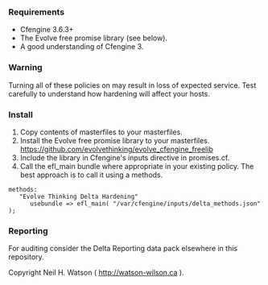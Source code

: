 ### Requirements

* Cfengine 3.6.3+
* The Evolve free promise library (see below).
* A good understanding of Cfengine 3.

### Warning
Turning all of these policies on may result in loss of expected service. Test
carefully to understand how hardening will affect your hosts.

### Install
1. Copy contents of masterfiles to your masterfiles.
1. Install the Evolve free promise library to your masterfiles.
https://github.com/evolvethinking/evolve_cfengine_freelib
1. Include the library in Cfengine's inputs directive in promises.cf.
1. Call the efl_main bundle where appropriate in your existing policy. The best
approach is to call it using a methods.

```
methods:
   "Evolve Thinking Delta Hardening"
      usebundle => efl_main( "/var/cfengine/inputs/delta_methods.json" );
```

### Reporting

For auditing consider the Delta Reporting data pack elsewhere in this
repository.

Copyright Neil H. Watson ( http://watson-wilson.ca ).
